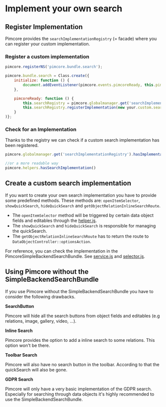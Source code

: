 # Implement your own search

## Register Implementation

Pimcore provides the `searchImplementationRegistry` (= facade) where you can register your custom implementation.

### Register a custom implementation
```js
pimcore.registerNS('pimcore.bundle.search');

pimcore.bundle.search = Class.create({
    initialize: function () {
        document.addEventListener(pimcore.events.pimcoreReady, this.pimcoreReady.bind(this));
    },

    pimcoreReady: function () {
        this.searchRegistry = pimcore.globalmanager.get('searchImplementationRegistry');
        this.searchRegistry.registerImplementation(new your.custom.search.implementation());
    }
)};
```

### Check for an Implementation

Thanks to the registry we can check if a custom search implementation has been registered.

```js
pimcore.globalmanager.get('searchImplementationRegistry').hasImplementation();

//or a more readable way
pimcore.helpers.hasSearchImplementation()
```

## Create a custom search implementation

If you want to create your own search implementation you have to provide some predefined methods. 
These methods are: `openItemSelector`, `showQuickSearch`, `hideQuickSearch` and `getObjectRelationInlineSearchRoute`.
- The `openItemSelector` method will be triggered by certain data object fields and editables through the 
  [helper.js](https://github.com/pimcore/pimcore/blob/11.x/bundles/AdminBundle/public/js/pimcore/helpers.js#L814).
- The `showQuickSearch` and `hideQuickSearch` is responsible for managing the quickSearch.
- The `getObjectRelationInlineSearchRoute` has to return the route to `DataObjectController::optionsAction`.

For reference, you can check the implementation in the PimcoreSimpleBackendSearchBundle.
See [service.js](https://github.com/pimcore/pimcore/blob/11.x/bundles/SimpleBackendSearchBundle/public/js/pimcore/element/service.js) 
and [selector.js](https://github.com/pimcore/pimcore/blob/11.x/bundles/SimpleBackendSearchBundle/public/js/pimcore/element/selector/selector.js).

## Using Pimcore without the SimpleBackendSearchBundle

If you use Pimcore without the SimpleBackendSearchBundle you have to consider the following drawbacks.

**SearchButton**

Pimcore will hide all the search buttons from object fields and editables (e.g relations, image, gallery, video, ...).

**Inline Search**

Pimcore provides the option to add a inline search to some relations. This option won't be there. 

**Toolbar Search**

Pimcore will also have no search button in the toolbar. According to that the quickSearch will also be gone.

**GDPR Search**

Pimcore will only have a very basic implementation of the GDPR search.
Especially for searching through data objects it's highly recommended to use the SimpleBackendSearchBundle.